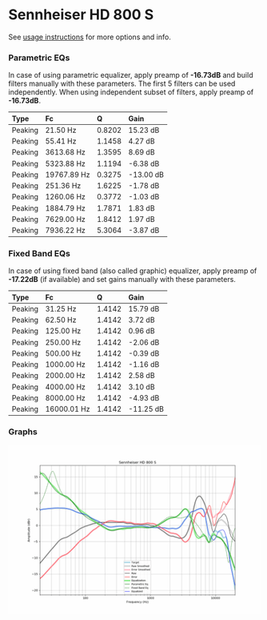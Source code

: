 # Sennheiser HD 800 S
See [usage instructions](https://github.com/jaakkopasanen/AutoEq#usage) for more options and info.

### Parametric EQs
In case of using parametric equalizer, apply preamp of **-16.73dB** and build filters manually
with these parameters. The first 5 filters can be used independently.
When using independent subset of filters, apply preamp of **-16.73dB**.

| Type    | Fc          |      Q | Gain      |
|:--------|:------------|:-------|:----------|
| Peaking | 21.50 Hz    | 0.8202 | 15.23 dB  |
| Peaking | 55.41 Hz    | 1.1458 | 4.27 dB   |
| Peaking | 3613.68 Hz  | 1.3595 | 8.69 dB   |
| Peaking | 5323.88 Hz  | 1.1194 | -6.38 dB  |
| Peaking | 19767.89 Hz | 0.3275 | -13.00 dB |
| Peaking | 251.36 Hz   | 1.6225 | -1.78 dB  |
| Peaking | 1260.06 Hz  | 0.3772 | -1.03 dB  |
| Peaking | 1884.79 Hz  | 1.7871 | 1.83 dB   |
| Peaking | 7629.00 Hz  | 1.8412 | 1.97 dB   |
| Peaking | 7936.22 Hz  | 5.3064 | -3.87 dB  |

### Fixed Band EQs
In case of using fixed band (also called graphic) equalizer, apply preamp of **-17.22dB**
(if available) and set gains manually with these parameters.

| Type    | Fc          |      Q | Gain      |
|:--------|:------------|:-------|:----------|
| Peaking | 31.25 Hz    | 1.4142 | 15.79 dB  |
| Peaking | 62.50 Hz    | 1.4142 | 3.72 dB   |
| Peaking | 125.00 Hz   | 1.4142 | 0.96 dB   |
| Peaking | 250.00 Hz   | 1.4142 | -2.06 dB  |
| Peaking | 500.00 Hz   | 1.4142 | -0.39 dB  |
| Peaking | 1000.00 Hz  | 1.4142 | -1.16 dB  |
| Peaking | 2000.00 Hz  | 1.4142 | 2.58 dB   |
| Peaking | 4000.00 Hz  | 1.4142 | 3.10 dB   |
| Peaking | 8000.00 Hz  | 1.4142 | -4.93 dB  |
| Peaking | 16000.01 Hz | 1.4142 | -11.25 dB |

### Graphs
![](./Sennheiser%20HD%20800%20S.png)